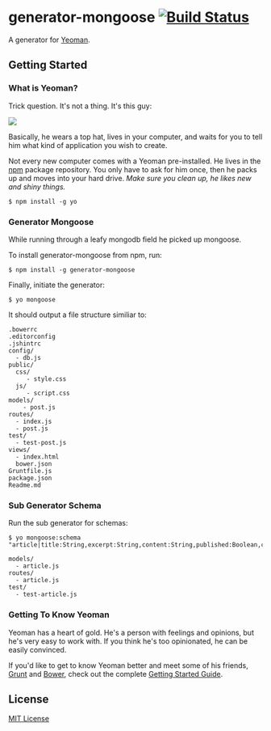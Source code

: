 # generator-mongoose [![Build Status](https://secure.travis-ci.org/afj176/generator-mongoose.png?branch=master)](https://travis-ci.org/afj176/generator-mongoose)

A generator for [Yeoman](http://yeoman.io).


## Getting Started

### What is Yeoman?

Trick question. It's not a thing. It's this guy:

![](http://i.imgur.com/KvLOBSb.jpg)

Basically, he wears a top hat, lives in your computer, and waits for you to tell him what kind of application you wish to create.

Not every new computer comes with a Yeoman pre-installed. He lives in the [npm](https://npmjs.org) package repository. You only have to ask for him once, then he packs up and moves into your hard drive. *Make sure you clean up, he likes new and shiny things.*

```
$ npm install -g yo
```

### Generator Mongoose

While running through a leafy mongodb field he picked up mongoose.

To install generator-mongoose from npm, run:

```
$ npm install -g generator-mongoose
```

Finally, initiate the generator:

```
$ yo mongoose
```
It should output a file structure similiar to:

    .bowerrc
    .editorconfig
    .jshintrc    
    config/
      - db.js
    public/
  	  css/  
  	     - style.css
  	  js/  
  	     - script.css
    models/
        - post.js
    routes/
      - index.js
      - post.js
    test/
      - test-post.js
    views/
      - index.html
	  bower.json
    Gruntfile.js
    package.json
    Readme.md


### Sub Generator Schema
          
Run the sub generator for schemas:

```
$ yo mongoose:schema "article|title:String,excerpt:String,content:String,published:Boolean,created:Date"
```

    models/
      - article.js
    routes/
      - article.js
    test/
      - test-article.js    


### Getting To Know Yeoman

Yeoman has a heart of gold. He's a person with feelings and opinions, but he's very easy to work with. If you think he's too opinionated, he can be easily convinced.

If you'd like to get to know Yeoman better and meet some of his friends, [Grunt](http://gruntjs.com) and [Bower](http://bower.io), check out the complete [Getting Started Guide](https://github.com/yeoman/yeoman/wiki/Getting-Started).


## License

[MIT License](http://en.wikipedia.org/wiki/MIT_License)
